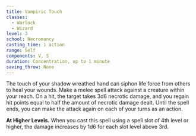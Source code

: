 ```yaml
---
title: Vampiric Touch
classes:
  - Warlock
  - Wizard
level: 3
school: Necromancy
casting_time: 1 action
range: Self
components: V, S
duration: Concentration, up to 1 minute
saving_throw: None
---
```


The touch of your shadow wreathed hand can siphon life force from others to heal your wounds. Make a melee spell attack against a creature within your reach. On a hit, the target takes 3d6 necrotic damage, and you regain hit points equal to half the amount of necrotic damage dealt. Until the spell ends, you can make the attack again on each of your turns as an action.

**At Higher Levels.** When you cast this spell using a spell slot of 4th level or higher, the damage increases by 1d6 for each slot level above 3rd.
